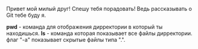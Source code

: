 Привет мой милый друг!
Спешу тебя порадовать!
Ведь рассказывать о Git тебе буду я.


**pwd** - команда для отображения дирректории в который ты находишься.
**ls** - команда которая показывает все файлы дирректории. флаг "-a" показывает скрытые файлы типа ".".